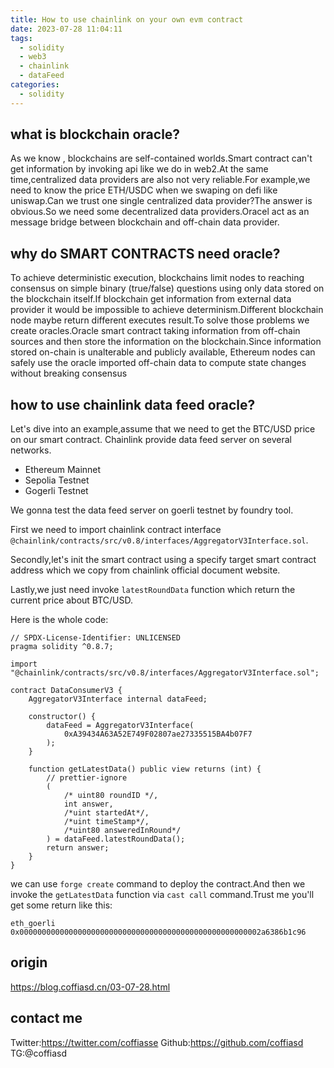 ```yaml
---
title: How to use chainlink on your own evm contract
date: 2023-07-28 11:04:11
tags:
  - solidity
  - web3
  - chainlink
  - dataFeed
categories:
  - solidity
---
```


## what is blockchain oracle?
As we know , blockchains are self-contained worlds.Smart contract can't get information by invoking api like we do in web2.At the same time,centralized data providers are also not very reliable.For example,we need to know the price ETH/USDC when we swaping on defi like uniswap.Can we trust one single centralized data provider?The answer is obvious.So we need some decentralized data providers.Oracel act as an message bridge between blockchain and off-chain data provider. 

## why do SMART CONTRACTS need oracle?
To achieve deterministic execution, blockchains limit nodes to reaching consensus on simple binary (true/false) questions using only data stored on the blockchain itself.If blockchain get information from external data provider it would be impossible to achieve determinism.Different blockchain node maybe return different executes result.To solve those problems we create oracles.Oracle smart contract taking information from off-chain sources  and then store the information on the blockchain.Since information stored on-chain is unalterable and publicly available, Ethereum nodes can safely use the oracle imported off-chain data to compute state changes without breaking consensus

## how to use chainlink data feed oracle?
Let's dive into an example,assume that we need to get the BTC/USD price on our smart contract.
Chainlink provide data feed server on several networks.
- Ethereum Mainnet
- Sepolia Testnet
- Gogerli Testnet

We gonna test the data feed server on goerli testnet by foundry tool.

First we need to import chainlink contract interface `@chainlink/contracts/src/v0.8/interfaces/AggregatorV3Interface.sol`.

Secondly,let's init the smart contract using a specify target smart contract address which we copy from chainlink official document website.

Lastly,we just need invoke `latestRoundData` function which return the current price about BTC/USD.

Here is the whole code:
```solidity
// SPDX-License-Identifier: UNLICENSED
pragma solidity ^0.8.7;

import "@chainlink/contracts/src/v0.8/interfaces/AggregatorV3Interface.sol";

contract DataConsumerV3 {
    AggregatorV3Interface internal dataFeed;

    constructor() {
        dataFeed = AggregatorV3Interface(
            0xA39434A63A52E749F02807ae27335515BA4b07F7
        );
    }

    function getLatestData() public view returns (int) {
        // prettier-ignore
        (
            /* uint80 roundID */,
            int answer,
            /*uint startedAt*/,
            /*uint timeStamp*/,
            /*uint80 answeredInRound*/
        ) = dataFeed.latestRoundData();
        return answer;
    }
}
```

we can use `forge create` command to deploy the contract.And then we invoke the `getLatestData` function via `cast call` command.Trust me you'll get some return like this:
```shell
eth_goerli
0x000000000000000000000000000000000000000000000000000002a6386b1c96
```

## origin
<https://blog.coffiasd.cn/03-07-28.html>

## contact me
Twitter:<https://twitter.com/coffiasse>
Github:<https://github.com/coffiasd>
TG:@coffiasd